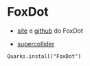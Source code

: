 # FoxDot

* [site](https://foxdot.org/) e [github](https://github.com/Qirky/FoxDot) do FoxDot

* [supercollider](https://supercollider.github.io/download)

`Quarks.install("FoxDot")`

# 
